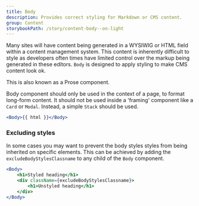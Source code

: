 ```yaml
---
title: Body
description: Provides correct styling for Markdown or CMS content.
group: Content
storybookPath: /story/content-body--on-light
---
```


Many sites will have content being generated in a WYSIWIG or HTML field within a content management system. This content is inherently difficult to style as developers often times have limited control over the markup being generated in these editors. `Body` is designed to apply styling to make CMS content look ok.

This is also known as a Prose component.

Body component should only be used in the context of a page, to format long-form content. It should not be used inside a 'framing' component like a `Card` or `Modal`. Instead, a simple `Stack` should be used.

```jsx
<Body>{{ html }}</Body>
```

### Excluding styles

In some cases you may want to prevent the body styles styles from being inherited on specific elements. This can be achieved by adding the `excludeBodyStylesClassname` to any child of the `Body` component.

```jsx
<Body>
	<h1>Styled heading</h1>
	<div className={excludeBodyStylesClassname}>
		<h1>Unstyled heading</h1>
	</div>
</Body>
```
